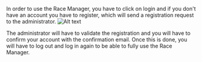 In order to use the Race Manager, you have to click on login and if you don't have an account you have to register, which will send a registration request to the administrator. 
![Alt text](~/images/connexion.png)

The administrator will have to validate the registration and you will have to confirm your account with the confirmation email. 
Once this is done, you will have to log out and log in again to be able to fully use the Race Manager.




